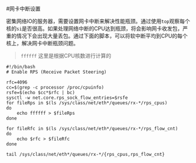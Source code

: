 #网卡中断设置

密集网络IO的服务器，需要设置网卡中断来解决性能瓶颈。通过使用`top`观察每个核的`si`是否很高。如果处理网络中断的CPU达到瓶颈，将会影响网卡收发包，严重的情况下会出现大量丢包。通过下面的脚本，可以将软中断平均到CPU的每个核上，解决网卡中断瓶颈问题。

> `ffffff` 这里是根据CPU核数进行计算的


```shell
#!/bin/bash
# Enable RPS (Receive Packet Steering)

rfc=4096
cc=$(grep -c processor /proc/cpuinfo)
rsfe=$(echo $cc*$rfc | bc)
sysctl -w net.core.rps_sock_flow_entries=$rsfe
for fileRps in $(ls /sys/class/net/eth*/queues/rx-*/rps_cpus)
do
    echo ffffff > $fileRps
done

for fileRfc in $(ls /sys/class/net/eth*/queues/rx-*/rps_flow_cnt)
do
    echo $rfc > $fileRfc
done

tail /sys/class/net/eth*/queues/rx-*/{rps_cpus,rps_flow_cnt}
```